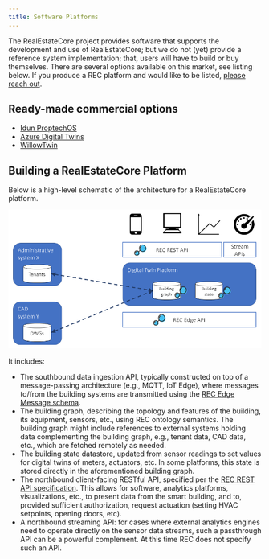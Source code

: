 ```yaml
---
title: Software Platforms
---
```


The RealEstateCore project provides software that supports the development and use of RealEstateCore; but we do not (yet) provide a reference system implementation; that, users will have to build or buy themselves. There are several options available on this market, see listing below. If you produce a REC platform and would like to be listed, [please reach out](/community/).

## Ready-made commercial options

* [Idun ProptechOS](https://proptechos.com/)
* [Azure Digital Twins](https://azure.microsoft.com/en-us/services/digital-twins/)
* [WillowTwin](https://www.willowinc.com/product)

## Building a RealEstateCore Platform

Below is a high-level schematic of the architecture for a RealEstateCore platform. 

![Graphical representation of a REC platform](RecPlatformOverview.png)

It includes:

* The southbound data ingestion API, typically constructed on top of a message-passing architecture (e.g., MQTT, IoT Edge), where messages to/from the building systems are transmitted using the [REC Edge Message schema](/docs/API/Edge/). 
* The building graph, describing the topology and features of the building, its equipment, sensors, etc., using REC ontology semantics. The building graph might include references to external systems holding data complementing the building graph, e.g., tenant data, CAD data, etc., which are fetched remotely as needed.
* The building state datastore, updated from sensor readings to set values for digital twins of meters, actuators, etc. In some platforms, this state is stored directly in the aforementioned building graph.
* The northbound client-facing RESTful API, specified per the [REC REST API specification](/docs/API/REST/). This allows for software, analytics platforms, visualizations, etc., to present data from the smart building, and to, provided sufficient authorization, request actuation (setting HVAC setpoints, opening doors, etc). 
* A northbound streaming API: for cases where external analytics engines need to operate directly on the sensor data streams, such a passthrough API can be a powerful complement. At this time REC does not specify such an API.